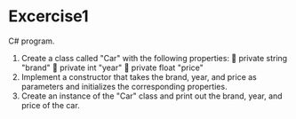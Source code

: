 # Excercise1
C# program.
1. Create a class called "Car" with the following properties:
 private string "brand"
 private int "year"
 private float "price"
2. Implement a constructor that takes the brand, year, and price as parameters and
initializes the corresponding properties.
3. Create an instance of the "Car" class and print out the brand, year, and price of
the car.
